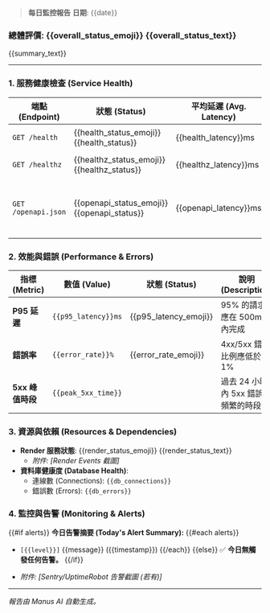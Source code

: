 > **每日監控報告**
> **日期**: {{date}}

### 總體評價: {{overall_status_emoji}} {{overall_status_text}}

{{summary_text}}

---

### 1. 服務健康檢查 (Service Health)

| 端點 (Endpoint) | 狀態 (Status) | 平均延遲 (Avg. Latency) | 成功率 (Success Rate) | 備註 (Notes) |
|---|---|---|---|---|
| `GET /health` | {{health_status_emoji}} {{health_status}} | {{health_latency}}ms | {{health_success_rate}}% | 輕量級檢查 |
| `GET /healthz` | {{healthz_status_emoji}} {{healthz_status}} | {{healthz_latency}}ms | {{healthz_success_rate}}% | 全面健康檢查 |
| `GET /openapi.json` | {{openapi_status_emoji}} {{openapi_status}} | {{openapi_latency}}ms | {{openapi_success_rate}}% | API 規格，需包含 /auth/ & /referral/ |

### 2. 效能與錯誤 (Performance & Errors)

| 指標 (Metric) | 數值 (Value) | 狀態 (Status) | 說明 (Description) |
|---|---|---|---|
| **P95 延遲** | `{{p95_latency}}ms` | {{p95_latency_emoji}} | 95% 的請求應在 500ms 內完成 |
| **錯誤率** | `{{error_rate}}%` | {{error_rate_emoji}} | 4xx/5xx 錯誤比例應低於 1% |
| **5xx 峰值時段** | `{{peak_5xx_time}}` | | 過去 24 小時內 5xx 錯誤最頻繁的時段 |

### 3. 資源與依賴 (Resources & Dependencies)

*   **Render 服務狀態**: {{render_status_emoji}} {{render_status_text}}
    *   *附件: [Render Events 截圖]*
*   **資料庫健康度 (Database Health)**:
    *   連線數 (Connections): `{{db_connections}}`
    *   錯誤數 (Errors): `{{db_errors}}`

### 4. 監控與告警 (Monitoring & Alerts)

{{#if alerts}}
**今日告警摘要 (Today's Alert Summary):**
{{#each alerts}}
*   `[{{level}}]` {{message}} ({{timestamp}})
{{/each}}
{{else}}
✅ **今日無觸發任何告警。**
{{/if}}

*   *附件: [Sentry/UptimeRobot 告警截圖 (若有)]*

---

*報告由 Manus AI 自動生成。*

